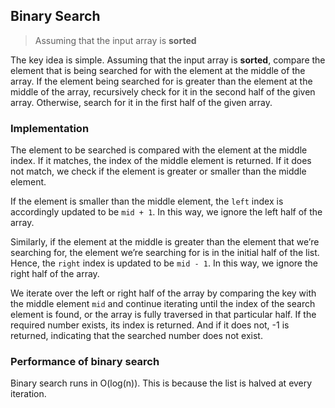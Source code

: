 ## Binary Search
> Assuming that the input array is **sorted**

The key idea is simple. Assuming that the input array is **sorted**, 
compare the element that is being searched for with the element at the middle of the array. 
If the element being searched for is greater than the element at the middle of the array,
recursively check for it in the second half of the given array.
Otherwise, search for it in the first half of the given array.

### Implementation

The element to be searched is compared with the element at the middle index. 
If it matches, the index of the middle element is returned. 
If it does not match, we check if the element is greater or smaller than the middle element.

If the element is smaller than the middle element, the `left` index is accordingly updated to be `mid + 1`.
In this way, we ignore the left half of the array.

Similarly, if the element at the middle is greater than the element that we’re searching for, 
the element we’re searching for is in the initial half of the list. 
Hence, the `right` index is updated to be `mid - 1`. In this way, we ignore the right half of the array.

We iterate over the left or right half of the array by comparing the key with the middle element `mid` and 
continue iterating until the index of the search element is found, 
or the array is fully traversed in that particular half. If the required number exists, 
its index is returned. And if it does not, -1 is returned, 
indicating that the searched number does not exist.

### Performance of binary search
Binary search runs in O(log(n)). This is because the list is halved at every iteration.